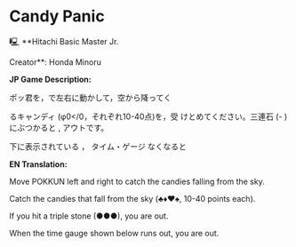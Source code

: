
# Candy Panic
🖳 **Hitachi Basic Master Jr.

Creator**: Honda Minoru


**JP Game Description:**

ポッ君を，で左右に動かして，空から降ってく 

るキャンディ (φ0</0，それぞれ10-40点)を，受 けとめてください。三連石 (- )にぶつかると , アウトです。

下に表示されている ， タイム・ゲージ なくなると


**EN Translation:**

Move POKKUN left and right to catch the candies falling from the sky. 

Catch the candies that fall from the sky (♣♦♥♠, 10-40 points each). 

If you hit a triple stone (●●●), you are out.

When the time gauge shown below runs out, you are out.
